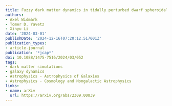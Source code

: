 ```yaml
---
title: Fuzzy dark matter dynamics in tidally perturbed dwarf spheroidal galaxy satellites
authors:
- Axel Widmark
- Tomer D. Yavetz
- Xinyu Li
date: '2024-03-01'
publishDate: '2024-12-16T07:20:12.517001Z'
publication_types:
- article-journal
publication: '*jcap*'
doi: 10.1088/1475-7516/2024/03/052
tags:
- dark matter simulations
- galaxy dynamics
- Astrophysics - Astrophysics of Galaxies
- Astrophysics - Cosmology and Nongalactic Astrophysics
links:
- name: arXiv
  url: https://arxiv.org/abs/2309.00039
---
```

